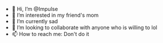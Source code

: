 - 👋 Hi, I’m @Impulse
- 👀 I’m interested in my friend's mom
- 🌱 I’m currently sad
- 💞️ I’m looking to collaborate with anyone who is willing to lol
- 📫 How to reach me: Don't do it
